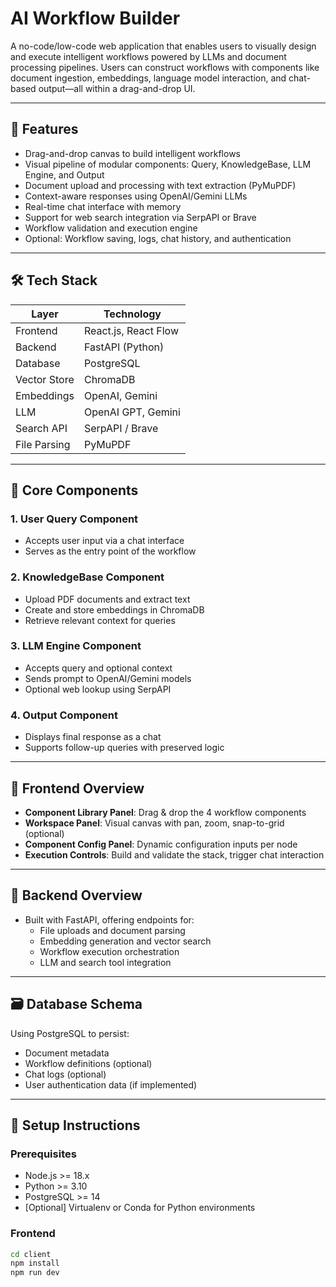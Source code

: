 # AI Workflow Builder

A no-code/low-code web application that enables users to visually design and execute intelligent workflows powered by LLMs and document processing pipelines. Users can construct workflows with components like document ingestion, embeddings, language model interaction, and chat-based output—all within a drag-and-drop UI.

---

## 🧠 Features

- Drag-and-drop canvas to build intelligent workflows
- Visual pipeline of modular components: Query, KnowledgeBase, LLM Engine, and Output
- Document upload and processing with text extraction (PyMuPDF)
- Context-aware responses using OpenAI/Gemini LLMs
- Real-time chat interface with memory
- Support for web search integration via SerpAPI or Brave
- Workflow validation and execution engine
- Optional: Workflow saving, logs, chat history, and authentication

---

## 🛠️ Tech Stack

| Layer       | Technology       |
|-------------|------------------|
| Frontend    | React.js, React Flow |
| Backend     | FastAPI (Python) |
| Database    | PostgreSQL       |
| Vector Store| ChromaDB         |
| Embeddings  | OpenAI, Gemini   |
| LLM         | OpenAI GPT, Gemini |
| Search API  | SerpAPI / Brave  |
| File Parsing| PyMuPDF          |

---

## 🎯 Core Components

### 1. **User Query Component**
- Accepts user input via a chat interface
- Serves as the entry point of the workflow

### 2. **KnowledgeBase Component**
- Upload PDF documents and extract text
- Create and store embeddings in ChromaDB
- Retrieve relevant context for queries

### 3. **LLM Engine Component**
- Accepts query and optional context
- Sends prompt to OpenAI/Gemini models
- Optional web lookup using SerpAPI

### 4. **Output Component**
- Displays final response as a chat
- Supports follow-up queries with preserved logic

---

## 🧩 Frontend Overview

- **Component Library Panel**: Drag & drop the 4 workflow components
- **Workspace Panel**: Visual canvas with pan, zoom, snap-to-grid (optional)
- **Component Config Panel**: Dynamic configuration inputs per node
- **Execution Controls**: Build and validate the stack, trigger chat interaction

---

## 🔧 Backend Overview

- Built with FastAPI, offering endpoints for:
  - File uploads and document parsing
  - Embedding generation and vector search
  - Workflow execution orchestration
  - LLM and search tool integration

---

## 🗃️ Database Schema

Using PostgreSQL to persist:
- Document metadata
- Workflow definitions (optional)
- Chat logs (optional)
- User authentication data (if implemented)

---

## 🔌 Setup Instructions

### Prerequisites
- Node.js >= 18.x
- Python >= 3.10
- PostgreSQL >= 14
- [Optional] Virtualenv or Conda for Python environments

### Frontend

```bash
cd client
npm install
npm run dev
